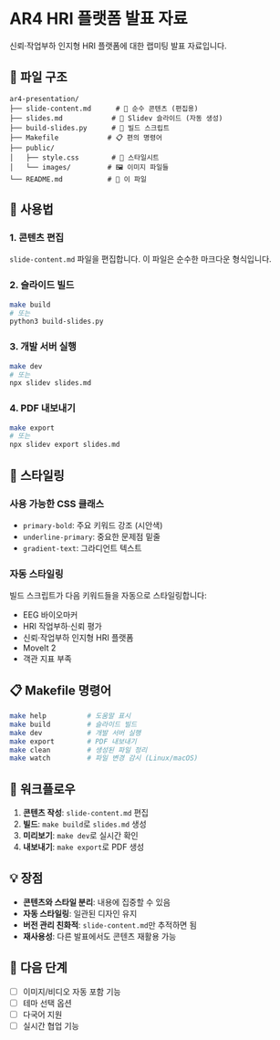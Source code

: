 # AR4 HRI 플랫폼 발표 자료

신뢰·작업부하 인지형 HRI 플랫폼에 대한 랩미팅 발표 자료입니다.

## 📁 파일 구조

```
ar4-presentation/
├── slide-content.md      # 📝 순수 콘텐츠 (편집용)
├── slides.md            # 🎯 Slidev 슬라이드 (자동 생성)
├── build-slides.py      # 🔨 빌드 스크립트
├── Makefile            # 📋 편의 명령어
├── public/
│   ├── style.css        # 🎨 스타일시트
│   └── images/         # 🖼️ 이미지 파일들
└── README.md           # 📖 이 파일
```

## 🚀 사용법

### 1. 콘텐츠 편집
`slide-content.md` 파일을 편집합니다. 이 파일은 순수한 마크다운 형식입니다.

### 2. 슬라이드 빌드
```bash
make build
# 또는
python3 build-slides.py
```

### 3. 개발 서버 실행
```bash
make dev
# 또는
npx slidev slides.md
```

### 4. PDF 내보내기
```bash
make export
# 또는
npx slidev export slides.md
```

## 🎨 스타일링

### 사용 가능한 CSS 클래스
- `primary-bold`: 주요 키워드 강조 (시안색)
- `underline-primary`: 중요한 문제점 밑줄
- `gradient-text`: 그라디언트 텍스트

### 자동 스타일링
빌드 스크립트가 다음 키워드들을 자동으로 스타일링합니다:
- EEG 바이오마커
- HRI 작업부하·신뢰 평가
- 신뢰·작업부하 인지형 HRI 플랫폼
- MoveIt 2
- 객관 지표 부족

## 📋 Makefile 명령어

```bash
make help          # 도움말 표시
make build         # 슬라이드 빌드
make dev           # 개발 서버 실행
make export        # PDF 내보내기
make clean         # 생성된 파일 정리
make watch         # 파일 변경 감시 (Linux/macOS)
```

## 🔄 워크플로우

1. **콘텐츠 작성**: `slide-content.md` 편집
2. **빌드**: `make build`로 `slides.md` 생성
3. **미리보기**: `make dev`로 실시간 확인
4. **내보내기**: `make export`로 PDF 생성

## 💡 장점

- **콘텐츠와 스타일 분리**: 내용에 집중할 수 있음
- **자동 스타일링**: 일관된 디자인 유지
- **버전 관리 친화적**: `slide-content.md`만 추적하면 됨
- **재사용성**: 다른 발표에서도 콘텐츠 재활용 가능

## 🎯 다음 단계

- [ ] 이미지/비디오 자동 포함 기능
- [ ] 테마 선택 옵션
- [ ] 다국어 지원
- [ ] 실시간 협업 기능